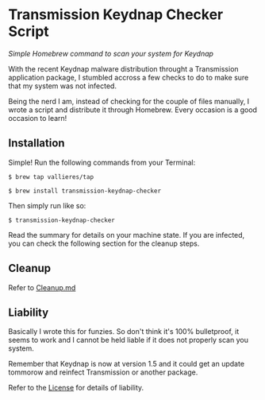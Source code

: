 # Transmission Keydnap Checker Script

*Simple Homebrew command to scan your system for Keydnap*

With the recent Keydnap malware distribution throught a Transmission application package, I stumbled accross a few checks to do to make sure that my system was not infected.

Being the nerd I am, instead of checking for the couple of files manually, I wrote a script and distribute it through Homebrew. Every occasion is a good occasion to learn!

## Installation

Simple! Run the following commands from your Terminal:

`$ brew tap vallieres/tap`

`$ brew install transmission-keydnap-checker`

Then simply run like so:

`$ transmission-keydnap-checker`

Read the summary for details on your machine state. If you are infected, you can check the following section for the cleanup steps.

## Cleanup

Refer to [Cleanup.md](https://github.com/vallieres/transmission-keydnap-checker/blob/master/Cleanup.md)

## Liability

Basically I wrote this for funzies. So don't think it's 100% bulletproof, it seems to work and I cannot be held liable if it does not properly scan you system. 

Remember that Keydnap is now at version 1.5 and it could get an update tommorow and reinfect Transmission or another package.

Refer to the [License](https://github.com/vallieres/transmission-keydnap-checker/blob/master/LICENSE) for details of liability.